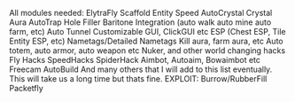 All modules needed:
ElytraFly
Scaffold
Entity Speed
AutoCrystal
Crystal Aura
AutoTrap
Hole Filler
Baritone Integration (auto walk auto mine auto farm, etc)
Auto Tunnel
Customizable GUI, ClickGUI etc
ESP (Chest ESP, Tile Entity ESP, etc)
Nametags/Detailed Nametags
Kill aura, farm aura, etc
Auto totem, auto armor, auto weapon etc
Nuker, and other world changing hacks
Fly Hacks
SpeedHacks
SpiderHack 
Aimbot, Autoaim, Bowaimbot etc
Freecam
AutoBuild
And many others that I will add to this list eventually. This will take us a long time but thats fine.
EXPLOIT:
Burrow/RubberFill
Packetfly
